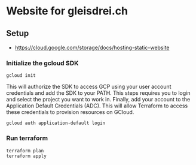 # Website for gleisdrei.ch

## Setup

- https://cloud.google.com/storage/docs/hosting-static-website

### Initialize the gcloud SDK

````
gcloud init
````
This will authorize the SDK to access GCP using your user account credentials and add the SDK to your PATH. This steps requires you to login and select the project you want to work in. Finally, add your account to the Application Default Credentials (ADC). This will allow Terraform to access these credentials to provision resources on GCloud.
````
gcloud auth application-default login
````

### Run terraform

````
terraform plan
terraform apply
````